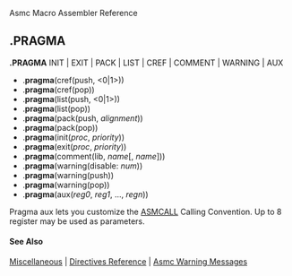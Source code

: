 Asmc Macro Assembler Reference

## .PRAGMA

**.PRAGMA** INIT | EXIT | PACK | LIST | CREF | COMMENT | WARNING | AUX

- .**pragma**(cref(push, <0|1>))
- .**pragma**(cref(pop))
- .**pragma**(list(push, <0|1>))
- .**pragma**(list(pop))
- .**pragma**(pack(push, _alignment_))
- .**pragma**(pack(pop))
- .**pragma**(init(_proc_, _priority_))
- .**pragma**(exit(_proc_, _priority_))
- .**pragma**(comment(lib, _name_[, _name_]))
- .**pragma**(warning(disable: _num_))
- .**pragma**(warning(push))
- .**pragma**(warning(pop))
- .**pragma**(aux(_reg0_, _reg1_, ..., _regn_))

Pragma aux lets you customize the [ASMCALL](asmcall.md) Calling Convention. Up to 8 register may be used as parameters.

#### See Also

[Miscellaneous](miscellaneous.md) | [Directives Reference](readme.md) | [Asmc Warning Messages](../error/warnings.md)
